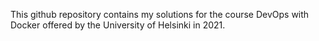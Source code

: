This github repository contains my solutions for the course DevOps with Docker offered by the University of Helsinki in 2021.
